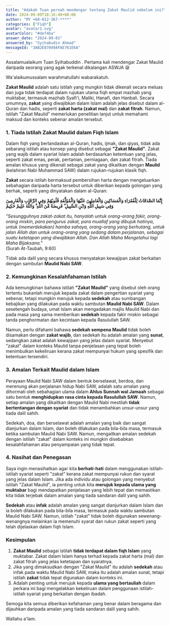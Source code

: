 ```yaml
---
title: "Adakah Tuan pernah mendengar tentang Zakat Maulid sebelum ini?"
date: 2024-09-09T18:16:40+08:00
author: "MY +60-012-367-****"
categories: ["Fiqh"]
avatar: "avatar1.svg"
avatarColor: "#def4ba"
answer_date: "2024-09-01"
answered_by: "Syihabudin Ahmad"
messageId: "3AB2E87049AFAE761E6A"
---
```


Assalamualaikum Tuan Syihabuddin .
Pertama kali mendengar Zakat Maulid daripada seorang yang agak terkenal dikalangan ASWJA 😪

<!--more-->

Wa'alaikumussalam warahmatullahi wabarakatuh.

**Zakat Maulid** adalah satu istilah yang mungkin tidak dikenali secara meluas dan juga tidak terdapat dalam rujukan utama fiqh empat mazhab yang muktabar, termasuk mazhab Syafi'i, Maliki, Hanafi, dan Hanbali. Secara umumnya, **zakat** yang diwajibkan dalam Islam adalah jelas disebut dalam al-Quran dan hadis, seperti **zakat harta (zakat mal)** dan **zakat fitrah**. Namun, istilah "Zakat Maulid" memerlukan penelitian lanjut untuk memahami maksud dan konteks sebenar amalan tersebut.

### 1. **Tiada Istilah Zakat Maulid dalam Fiqh Islam**

Dalam fiqh yang berlandaskan al-Quran, hadis, ijmak, dan qiyas, tidak ada sebarang istilah atau konsep yang disebut sebagai **"Zakat Maulid"**. Zakat yang wajib dalam syariat Islam adalah berdasarkan ketentuan yang jelas, seperti zakat emas, perak, pertanian, perniagaan, dan zakat fitrah. Tiada amalan khusus yang dikenali sebagai zakat yang dikaitkan dengan **Maulid** (kelahiran Nabi Muhammad SAW) dalam rujukan-rujukan klasik fiqh.

**Zakat** secara istilah bermaksud pembersihan harta dengan mengeluarkan sebahagian daripada harta tersebut untuk diberikan kepada golongan yang berhak, seperti yang dinyatakan dalam al-Quran:

**إِنَّمَا الصَّدَقَاتُ لِلْفُقَرَاءِ وَالْمَسَاكِينِ وَالْعَامِلِينَ عَلَيْهَا وَالْمُؤَلَّفَةِ قُلُوبُهُمْ وَفِي الرِّقَابِ وَالْغَارِمِينَ وَفِي سَبِيلِ اللَّهِ وَابْنِ السَّبِيلِ ۖ فَرِيضَةً مِّنَ اللَّهِ ۗ وَاللَّهُ عَلِيمٌ حَكِيمٌ**

_"Sesungguhnya zakat-zakat itu, hanyalah untuk orang-orang fakir, orang-orang miskin, para pengurus zakat, para muallaf yang dibujuk hatinya, untuk (memerdekakan) hamba sahaya, orang-orang yang berhutang, untuk jalan Allah dan untuk orang-orang yang sedang dalam perjalanan, sebagai suatu ketetapan yang diwajibkan Allah. Dan Allah Maha Mengetahui lagi Maha Bijaksana."_  
(Surah At-Taubah, 9:60)

Tidak ada dalil yang secara khusus menyatakan kewajipan zakat berkaitan dengan sambutan **Maulid Nabi SAW**.

### 2. **Kemungkinan Kesalahfahaman Istilah**

Ada kemungkinan bahawa istilah **"Zakat Maulid"** yang disebut oleh orang tertentu bukanlah merujuk kepada zakat dalam pengertian syariat yang sebenar, tetapi mungkin merujuk kepada **sedekah** atau sumbangan kebajikan yang dilakukan pada waktu sambutan **Maulid Nabi SAW**. Dalam sesetengah budaya, umat Islam akan mengadakan majlis Maulid Nabi dan pada masa yang sama memberikan **sedekah** kepada fakir miskin sebagai tanda penghormatan dan kecintaan kepada Rasulullah SAW.

Namun, perlu difahami bahawa **sedekah sempena Maulid** tidak boleh disamakan dengan **zakat wajib**, dan sedekah itu adalah amalan yang **sunat**, sedangkan zakat adalah kewajipan yang jelas dalam syariat. Menyebut "zakat" dalam konteks Maulid tanpa penjelasan yang tepat boleh menimbulkan kekeliruan kerana zakat mempunyai hukum yang spesifik dan ketentuan tersendiri.

### 3. **Amalan Terkait Maulid dalam Islam**

Perayaan Maulid Nabi SAW dalam bentuk berselawat, berdoa, dan merenung akan perjalanan hidup Nabi SAW, adalah satu amalan yang dihormati oleh sebahagian ulama dalam **Ahlus Sunnah wal Jamaah** sebagai satu bentuk **menghidupkan rasa cinta kepada Rasulullah SAW**. Namun, setiap amalan yang dikaitkan dengan Maulid Nabi mestilah **tidak bertentangan dengan syariat** dan tidak menambahkan unsur-unsur yang tiada dalil sahih.

Sedekah, doa, dan berselawat adalah amalan yang baik dan sangat dianjurkan dalam Islam, dan boleh dilakukan pada bila-bila masa, termasuk ketika sambutan Maulid Nabi SAW. Namun, mengaitkan amalan sedekah dengan istilah "zakat" dalam konteks ini mungkin disebabkan kesalahfahaman atau penyampaian yang tidak tepat.

### 4. **Nasihat dan Penegasan**

Saya ingin menasihatkan agar kita **berhati-hati** dalam menggunakan istilah-istilah syariat seperti "zakat" kerana zakat mempunyai rukun dan syarat yang jelas dalam Islam. Jika ada individu atau golongan yang menyebut istilah "Zakat Maulid", ia penting untuk kita **merujuk kepada ulama yang muktabar** bagi mendapatkan penjelasan yang lebih tepat dan memastikan kita tidak terjebak dalam amalan yang tiada sandaran dalil yang sahih.

**Sedekah** atau **infak** adalah amalan yang sangat dianjurkan dalam Islam dan ia boleh dilakukan pada bila-bila masa, termasuk pada waktu sambutan Maulid Nabi SAW. Namun, istilah "zakat" tidak boleh digunakan sewenang-wenangnya melainkan ia memenuhi syarat dan rukun zakat seperti yang telah dijelaskan dalam fiqh Islam.

### Kesimpulan

1. **Zakat Maulid** sebagai istilah **tidak terdapat dalam fiqh Islam** yang muktabar. Zakat dalam Islam hanya terhad kepada zakat harta (mal) dan zakat fitrah yang jelas ketetapan dan syaratnya.
2. Jika yang dimaksudkan dengan "Zakat Maulid" itu adalah **sedekah** atau infak pada waktu Maulid Nabi SAW, maka itu adalah amalan sunat, tetapi istilah **zakat** tidak tepat digunakan dalam konteks ini.
3. Adalah penting untuk merujuk kepada **ulama yang bertauliah** dalam perkara ini bagi mengelakkan kekeliruan dalam penggunaan istilah-istilah syariat yang berkaitan dengan ibadah.

Semoga kita semua diberikan kefahaman yang benar dalam beragama dan dijauhkan daripada amalan yang tiada sandaran dalil yang sahih.

Wallahu a'lam.
